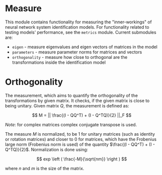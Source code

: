 # Measure

This module contains functionality for measuring the "inner-workings" of neural network system identification models. 
For functionality related to testing models' performance, see the `metrics` module. Current submodules are:
* `eigen` - measure eigenvalues and eigen vectors of matrices in the model
* `parameters` - measure parameter norms for matrices and vectors
* `orthogonality` - measure how close to orthogonal are the transformations inside the identification model

# Orthogonality

The measurement, which aims to quantify the orthogonality of the transformations by given matrix. It checks, if the
given matrix is close to being unitary. Given matrix $Q$, the measurement is defined as:

$$ M = || \frac{(I - QQ^T) + (I - Q^TQ)}{2} ||_F $$

*Note*: for complex matrices complex conjugate transpose is used.

The measure $M$ is normalized, to be 1 for unitary matrices (such as identity or rotation matrices) and closer to 0 for matrices, which have the Frobenius large norm (Frobenius norm is used) of the quantity $\frac{(I - QQ^T) + (I - Q^TQ)}{2}$. Normalization is done using:

$$ exp \left ( \frac{-M}{\sqrt{nm}} \right ) $$

where $n$ and $m$ is the size of the matrix.